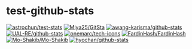 # test-github-stats

<!-- start: readme-repos-list -->
<!-- This list is auto-generated using koj-co/readme-repos-list -->
<!-- Do not edit this list manually, your changes will be overwritten -->
[![astrochun/test-stats](https://images.weserv.nl/?url=avatars.githubusercontent.com%2Fu%2F20305734%3Fv%3D4&h=50&w=50&fit=cover&mask=circle&maxage=7d)](https://github.com/astrochun/test-stats)
[![Miya25/GitSta](https://images.weserv.nl/?url=avatars.githubusercontent.com%2Fu%2F87431619%3Fv%3D4&h=50&w=50&fit=cover&mask=circle&maxage=7d)](https://git-sta.vercel.app)
[![awang-karisma/github-stats](https://images.weserv.nl/?url=avatars.githubusercontent.com%2Fu%2F4899660%3Fv%3D4&h=50&w=50&fit=cover&mask=circle&maxage=7d)](https://github.com/awang-karisma/github-stats)
[![UAL-RE/github-stats](https://images.weserv.nl/?url=avatars.githubusercontent.com%2Fu%2F61063507%3Fv%3D4&h=50&w=50&fit=cover&mask=circle&maxage=7d)](https://UAL-RE.github.io/github-stats)
[![onemarc/tech-icons](https://images.weserv.nl/?url=avatars.githubusercontent.com%2Fu%2F110691813%3Fv%3D4&h=50&w=50&fit=cover&mask=circle&maxage=7d)](https://github.com/onemarc/tech-icons)
[![FardinHash/FardinHash](https://images.weserv.nl/?url=avatars.githubusercontent.com%2Fu%2F60337534%3Fv%3D4&h=50&w=50&fit=cover&mask=circle&maxage=7d)](https://fardinkai.dev)
[![Mo-Shakib/Mo-Shakib](https://images.weserv.nl/?url=avatars.githubusercontent.com%2Fu%2F50780268%3Fv%3D4&h=50&w=50&fit=cover&mask=circle&maxage=7d)](https://github.com/Mo-Shakib/Mo-Shakib)
[![hyochan/github-stats](https://images.weserv.nl/?url=avatars.githubusercontent.com%2Fu%2F27461460%3Fv%3D4&h=50&w=50&fit=cover&mask=circle&maxage=7d)](https://stats.hyo.dev)
<!-- end: readme-repos-list -->
